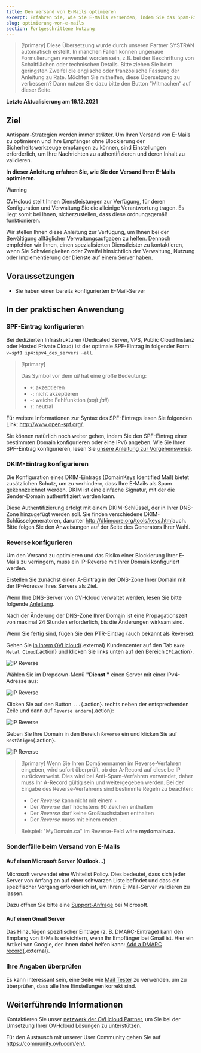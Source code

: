 ```yaml
---
title: Den Versand von E-Mails optimieren
excerpt: Erfahren Sie, wie Sie E-Mails versenden, indem Sie das Spam-Risiko reduzieren
slug: optimierung-von-e-mails
section: Fortgeschrittene Nutzung
---
```


> [!primary]
> Diese Übersetzung wurde durch unseren Partner SYSTRAN automatisch erstellt. In manchen Fällen können ungenaue Formulierungen verwendet worden sein, z.B. bei der Beschriftung von Schaltflächen oder technischen Details. Bitte ziehen Sie beim geringsten Zweifel die englische oder französische Fassung der Anleitung zu Rate. Möchten Sie mithelfen, diese Übersetzung zu verbessern? Dann nutzen Sie dazu bitte den Button “Mitmachen“ auf dieser Seite.
>

**Letzte Aktualisierung am 16.12.2021**

## Ziel

Antispam-Strategien werden immer strikter. Um Ihren Versand von E-Mails zu optimieren und Ihre Empfänger ohne Blockierung der Sicherheitswerkzeuge empfangen zu können, sind Einstellungen erforderlich, um Ihre Nachrichten zu authentifizieren und deren Inhalt zu validieren.

**In dieser Anleitung erfahren Sie, wie Sie den Versand Ihrer E-Mails optimieren.**

> [!warning]
>
> OVHcloud stellt Ihnen Dienstleistungen zur Verfügung, für deren Konfiguration und Verwaltung Sie die alleinige Verantwortung tragen. Es liegt somit bei Ihnen, sicherzustellen, dass diese ordnungsgemäß funktionieren.
> 
> Wir stellen Ihnen diese Anleitung zur Verfügung, um Ihnen bei der Bewältigung alltäglicher Verwaltungsaufgaben zu helfen. Dennoch empfehlen wir Ihnen, einen spezialisierten Dienstleister zu kontaktieren, wenn Sie Schwierigkeiten oder Zweifel hinsichtlich der Verwaltung, Nutzung oder Implementierung der Dienste auf einem Server haben.
> 

## Voraussetzungen

- Sie haben einen bereits konfigurierten E-Mail-Server

## In der praktischen Anwendung

### SPF-Eintrag konfigurieren

Bei dedizierten Infrastrukturen (Dedicated Server, VPS, Public Cloud Instanz oder Hosted Private Cloud) ist der optimale SPF-Eintrag in folgender Form:  `v=spf1 ip4:ipv4_des_servers ~all`.

> [!primary]
>
> Das Symbol vor dem *all* hat eine große Bedeutung:
>
> - `+`: akzeptieren
> - `-`: nicht akzeptieren
> - `~`: weiche Fehlfunktion (*soft fail*)
> - `?`: neutral
>

Für weitere Informationen zur Syntax des SPF-Eintrags lesen Sie folgenden Link: <http://www.open-spf.org/>.

Sie können natürlich noch weiter gehen, indem Sie den SPF-Eintrag einer bestimmten Domain konfigurieren oder eine IPv6 angeben. Wie Sie Ihren SPF-Eintrag konfigurieren, lesen Sie [unsere Anleitung zur Vorgehensweise](https://docs.ovh.com/fr/domains/le-champ-spf/).

### DKIM-Eintrag konfigurieren

Die Konfiguration eines DKIM-Eintrags (DomainKeys Identified Mail) bietet zusätzlichen Schutz, um zu verhindern, dass Ihre E-Mails als Spam gekennzeichnet werden. DKIM ist eine einfache Signatur, mit der die Sender-Domain authentifiziert werden kann.

Diese Authentifizierung erfolgt mit einem DKIM-Schlüssel, der in Ihrer DNS-Zone hinzugefügt werden soll. Sie finden verschiedene DKIM-Schlüsselgeneratoren, darunter <http://dkimcore.org/tools/keys.html>auch. Bitte folgen Sie den Anweisungen auf der Seite des Generators Ihrer Wahl.

### Reverse konfigurieren

Um den Versand zu optimieren und das Risiko einer Blockierung Ihrer E-Mails zu verringern, muss ein IP-Reverse mit Ihrer Domain konfiguriert werden.

Erstellen Sie zunächst einen A-Eintrag in der DNS-Zone Ihrer Domain mit der IP-Adresse Ihres Servers als Ziel.

Wenn Ihre DNS-Server von OVHcloud verwaltet werden, lesen Sie bitte folgende [Anleitung](https://docs.ovh.com/de/domains/webhosting_bearbeiten_der_dns_zone/#zugang-zur-verwaltung-einer-ovhcloud-dns-zone).

Nach der Änderung der DNS-Zone Ihrer Domain ist eine Propagationszeit von maximal 24 Stunden erforderlich, bis die Änderungen wirksam sind.

Wenn Sie fertig sind, fügen Sie den PTR-Eintrag (auch bekannt als Reverse):

Gehen Sie [in Ihrem OVHcloud](https://www.ovh.com/auth/?action=gotomanager&from=https://www.ovh.de/&ovhSubsidiary=de){.external} Kundencenter auf den Tab `Bare Metal Cloud`{.action} und klicken Sie links unten auf den Bereich `IP`{.action}. 

![IP Reverse](images/ipsection.png)

Wählen Sie im Dropdown-Menü **"Dienst "** einen Server mit einer IPv4-Adresse aus:

![IP Reverse](images/servicedropmenu.png)

Klicken Sie auf den Button `...`{.action}. rechts neben der entsprechenden Zeile und dann auf `Reverse ändern`{.action}:

![IP Reverse](images/setreversedns.png)

Geben Sie Ihre Domain in den Bereich `Reverse` ein und klicken Sie auf `Bestätigen`{.action}.

![IP Reverse](images/enterreverse.png)

> [!primary]
> Wenn Sie Ihren Domänennamen im Reverse-Verfahren eingeben, wird sofort überprüft, ob der A-Record auf dieselbe IP zurückverweist. Dies wird bei Anti-Spam-Verfahren verwendet, daher muss Ihr A-Record gültig sein und weitergegeben werden. Bei der Eingabe des Reverse-Verfahrens sind bestimmte Regeln zu beachten:
>
>  - Der *Reverse* kann nicht mit einem `-`
>  - Der *Reverse* darf höchstens 80 Zeichen enthalten
>  - Der *Reverse* darf keine Großbuchstaben enthalten
>  - Der *Reverse* muss mit einem enden `.`
>
> Beispiel: "MyDomain.ca" im Reverse-Feld wäre **mydomain.ca.**
>

### Sonderfälle beim Versand von E-Mails

#### Auf einen Microsoft Server (Outlook...)
 
Microsoft verwendet eine Whitelist Policy. Dies bedeutet, dass sich jeder Server von Anfang an auf einer schwarzen Liste befindet und dass ein spezifischer Vorgang erforderlich ist, um Ihren E-Mail-Server validieren zu lassen.

Dazu öffnen Sie bitte eine [Support-Anfrage](https://support.microsoft.com/en-us/getsupport?oaspworkflow=start_1.0.0.0&wfname=capsub&productkey=edfsmsbl3&ccsid=6364926882037750656) bei Microsoft.


#### Auf einen Gmail Server

Das Hinzufügen spezifischer Einträge (z. B. DMARC-Einträge) kann den Empfang von E-Mails erleichtern, wenn Ihr Empfänger bei Gmail ist. Hier ein Artikel von Google, der Ihnen dabei helfen kann: [Add a DMARC record](https://support.google.com/a/answer/2466563?hl=fr){.external}.

### Ihre Angaben überprüfen

Es kann interessant sein, eine Seite wie [Mail Tester](http://www.mail-tester.com/) zu verwenden, um zu überprüfen, dass alle Ihre Einstellungen korrekt sind.

## Weiterführende Informationen

Kontaktieren Sie unser [netzwerk der OVHcloud Partner](https://partner.ovhcloud.com/de/directory/), um Sie bei der Umsetzung Ihrer OVHcloud Lösungen zu unterstützen.

Für den Austausch mit unserer User Community gehen Sie auf <https://community.ovh.com/en/>.
